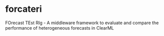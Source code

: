 # forcateri
FOrecast TEst RIg - A middleware framework to evaluate and compare the performance of heterogeneous forecasts in ClearML
